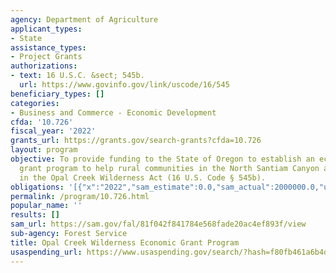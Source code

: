 ```yaml
---
agency: Department of Agriculture
applicant_types:
- State
assistance_types:
- Project Grants
authorizations:
- text: 16 U.S.C. &sect; 545b.
  url: https://www.govinfo.gov/link/uscode/16/545
beneficiary_types: []
categories:
- Business and Commerce - Economic Development
cfda: '10.726'
fiscal_year: '2022'
grants_url: https://grants.gov/search-grants?cfda=10.726
layout: program
objective: To provide funding to the State of Oregon to establish an economic development
  grant program to help rural communities in the North Santiam Canyon as authorized
  in the Opal Creek Wilderness Act (16 U.S. Code § 545b).
obligations: '[{"x":"2022","sam_estimate":0.0,"sam_actual":2000000.0,"usa_spending_actual":2000000.0},{"x":"2023","sam_estimate":0.0,"sam_actual":13000000.0,"usa_spending_actual":13000000.0},{"x":"2024","sam_estimate":0.0,"sam_actual":0.0,"usa_spending_actual":0.0}]'
permalink: /program/10.726.html
popular_name: ''
results: []
sam_url: https://sam.gov/fal/81f042f841784e568fade20ac4ef893f/view
sub-agency: Forest Service
title: Opal Creek Wilderness Economic Grant Program
usaspending_url: https://www.usaspending.gov/search/?hash=f80fb461a6b4dfbb84334bd6e0019444
---
```

